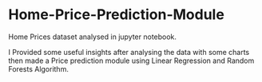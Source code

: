 # Home-Price-Prediction-Module
Home Prices dataset analysed in jupyter notebook.

I Provided some useful insights after analysing the data with some charts then made a Price prediction module using Linear Regression and Random Forests Algorithm.
